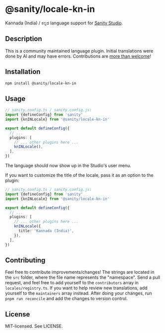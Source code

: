 # @sanity/locale-kn-in

Kannada (India) / ಕನ್ನಡ language support for [Sanity Studio](https://www.sanity.io/).

## Description

This is a community maintained language plugin. Initial translations were done by AI and may have errors. Contributions are [more than welcome](#contributing)!

## Installation

```sh
npm install @sanity/locale-kn-in
```

## Usage

```ts
// sanity.config.ts / sanity.config.js:
import {defineConfig} from 'sanity'
import {knINLocale} from '@sanity/locale-kn-in'

export default defineConfig({
  // ...
  plugins: [
    // ... other plugins here ...
    knINLocale(),
  ],
})
```

The language should now show up in the Studio's user menu.

If you want to customize the title of the locale, pass it as an option to the plugin:

```ts
// sanity.config.ts / sanity.config.js:
import {defineConfig} from 'sanity'
import {knINLocale} from '@sanity/locale-kn-in'

export default defineConfig({
  // ...
  plugins: [
    // ... other plugins here ...
    knINLocale({
      title: 'Kannada (India)',
    }),
  ],
})
```

## Contributing

Feel free to contribute improvements/changes! The strings are located in the `src` folder, where the file name represents the "namespace". Send a pull request, and feel free to add yourself to the `contributors` array in `locales/registry.ts`. If you want to help review new translations, add yourself to the `maintainers` array instead. After doing your changes, run `pnpm run reconcile` and add the changes to version control.

## License

MIT-licensed. See LICENSE.
